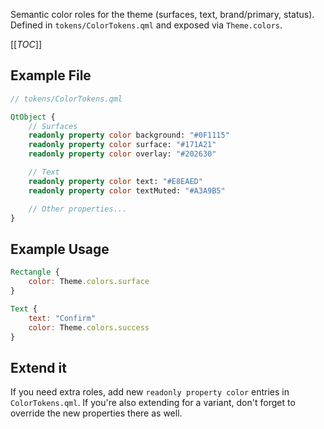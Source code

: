 Semantic color roles for the theme (surfaces, text, brand/primary, status). Defined in `tokens/ColorTokens.qml` and exposed via `Theme.colors`.

[[_TOC_]]

## Example File

```qml
// tokens/ColorTokens.qml

QtObject {
    // Surfaces
    readonly property color background: "#0F1115"
    readonly property color surface: "#171A21"
    readonly property color overlay: "#202630"

    // Text
    readonly property color text: "#E8EAED"
    readonly property color textMuted: "#A3A9B5"

    // Other properties...
}
```

## Example Usage

```qml
Rectangle {
    color: Theme.colors.surface
}

Text {
    text: "Confirm"
    color: Theme.colors.success
}
```

## Extend it

If you need extra roles, add new `readonly property color` entries in `ColorTokens.qml`. If you're also extending for a variant, don't forget to override the new properties there as well.

